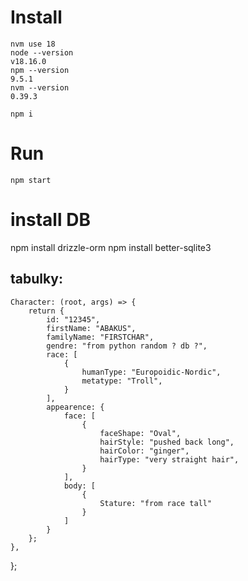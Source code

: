 # Install
```
nvm use 18
node --version
v18.16.0
npm --version
9.5.1
nvm --version
0.39.3

```


```
npm i
```

# Run

```
npm start
```


# install DB
npm install drizzle-orm
npm install better-sqlite3

## tabulky:

    Character: (root, args) => {
        return {
            id: "12345",
            firstName: "ABAKUS",
            familyName: "FIRSTCHAR",
            gendre: "from python random ? db ?",
            race: [
                {
                    humanType: "Europoidic-Nordic",
                    metatype: "Troll",
                }
            ],
            appearence: {
                face: [
                    {
                        faceShape: "Oval",
                        hairStyle: "pushed back long",
                        hairColor: "ginger",
                        hairType: "very straight hair",
                    }
                ],
                body: [
                    {
                        Stature: "from race tall"
                    }
                ]
            }
        };
    },
};
